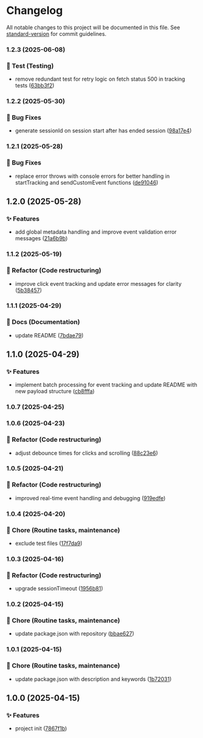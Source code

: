 # Changelog

All notable changes to this project will be documented in this file. See [standard-version](https://github.com/conventional-changelog/standard-version) for commit guidelines.

### 1.2.3 (2025-06-08)


### 🧪 Test (Testing)

* remove redundant test for retry logic on fetch status 500 in tracking tests ([63bb3f2](https://github.com/nacorga/datataki/commit/63bb3f2ec5a74aea7f5f378d5ea5b93109988301))

### 1.2.2 (2025-05-30)


### 🐛 Bug Fixes

* generate sessionId on session start after has ended session ([98a17e4](https://github.com/nacorga/datataki/commit/98a17e4479f3acce151fdb51a32e7024a62750fe))

### 1.2.1 (2025-05-28)


### 🐛 Bug Fixes

* replace error throws with console errors for better handling in startTracking and sendCustomEvent functions ([de91046](https://github.com/nacorga/datataki/commit/de91046241a13110e3379ce46643a1cf96bff8cf))

## 1.2.0 (2025-05-28)


### ✨ Features

* add global metadata handling and improve event validation error messages ([21a6b9b](https://github.com/nacorga/datataki/commit/21a6b9bc0427f19fe4c49e560e802e3bf2685f50))

### 1.1.2 (2025-05-19)


### 🔨 Refactor (Code restructuring)

* improve click event tracking and update error messages for clarity ([5b38457](https://github.com/nacorga/datataki/commit/5b384576bd12ee2f8bb223236f9f9d8be74724bf))

### 1.1.1 (2025-04-29)


### 📄 Docs (Documentation)

* update README ([7bdae79](https://github.com/nacorga/datataki/commit/7bdae793d6d473bd4761708ec332c974c666e3eb))

## 1.1.0 (2025-04-29)


### ✨ Features

* implement batch processing for event tracking and update README with new payload structure ([cb8fffa](https://github.com/nacorga/datataki/commit/cb8fffa69569b18c52f3f2de56465a36b5947bfb))

### 1.0.7 (2025-04-25)

### 1.0.6 (2025-04-23)


### 🔨 Refactor (Code restructuring)

* adjust debounce times for clicks and scrolling ([88c23e6](https://github.com/nacorga/datataki/commit/88c23e6120a9ffedc439f6d125e6ab8871d7b355))

### 1.0.5 (2025-04-21)


### 🔨 Refactor (Code restructuring)

* improved real-time event handling and debugging ([919edfe](https://github.com/nacorga/datataki/commit/919edfe1bd34031504307cca467f6ab532f50673))

### 1.0.4 (2025-04-20)


### 🧹 Chore (Routine tasks, maintenance)

* exclude test files ([17f7da9](https://github.com/nacorga/datataki/commit/17f7da9d4ad1d5c174df0bcc655944014545b16d))

### 1.0.3 (2025-04-16)


### 🔨 Refactor (Code restructuring)

* upgrade sessionTimeout ([1956b81](https://github.com/nacorga/datataki/commit/1956b811654c14b25cc947e99babe372e4e64850))

### 1.0.2 (2025-04-15)


### 🧹 Chore (Routine tasks, maintenance)

* update package.json with repository ([bbae627](https://github.com/nacorga/datataki/commit/bbae627b639ba9048b93f98cb533a7850cfd2529))

### 1.0.1 (2025-04-15)


### 🧹 Chore (Routine tasks, maintenance)

* update package.json with description and keywords ([1b72031](https://github.com/nacorga/datataki/commit/1b72031467a5435fd5a010d2fa2e7d1fa8e90381))

## 1.0.0 (2025-04-15)


### ✨ Features

* project init ([7867f1b](https://github.com/nacorga/datataki/commit/7867f1bde5087f2a7fdb6a8dfb3bfa034f26fdab))
